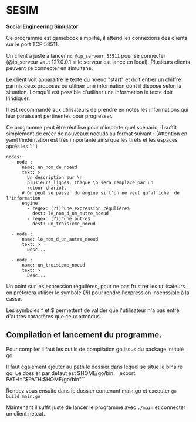 # SESIM
__Social Engineering Simulator__

Ce programme est gamebook simplifié, il attend les connexions des 
clients sur le port TCP 53511.

Un client a juste à lancer ``nc @ip_serveur 53511`` pour se connecter 
(@ip_serveur vaut 127.0.0.1 si le serveur est lancé en local). Plusieurs 
clients peuvent se connecter en simultané.

Le client voit apparaitre le texte du noeud "start" et doit entrer un
chiffre parmis ceux proposés ou utiliser une information dont il 
dispose selon la situation. Lorsqu'il est possible d'utiliser une 
information le texte doit l'indiquer.

Il est recommandé aux utilisateurs de prendre en notes les informations 
qui leur paraissent pertinentes pour progresser.

Ce programme peut être réutilisé pour n'importe quel scénario, il suffit 
simplement de créer de nouveaux noeuds au format suivant : 
(Attention en yaml l'indentation est très importante ainsi que les tirets
et les espaces après les ':' )

````
nodes:
  - node :
      name: un_nom_de_noeud
      text: >
        Un description sur \n
        plusieurs lignes. Chaque \n sera remplacé par un 
        retour chariot. 
      # On peut se passer du engine si l'on ne veut qu'afficher de l'information
      engine:
        - regex: (?i)^une_expression_régulière$
          dest: le_nom_d_un_autre_noeud
        - regex: (?i)^une_autre$
          dest: un_troisieme_noeud

  - node : 
      name: le_nom_d_un_autre_noeud
      text: >
        Desc...

  - node : 
      name: un_troisieme_noeud
      text: >
        Desc...

````

Un point sur les expression régulières, pour ne pas frustrer les 
utilisateurs on préfèrera utiliser le symbole (?i) pour rendre 
l'expression insenssible à la casse.

Les symboles ^ et $ permettent de valider que l'utilisateur n'a 
pas entré d'autres caractères que ceux attendus.

## Compilation et lancement du programme.

Pour compiler il faut les outils de compilation go issus du package 
intitulé go.

Il faut également ajouter au path le dossier dans lequel se situe le 
binaire go. Le dossier par défaut est $HOME/go/bin.
``export PATH="$PATH:$HOME/go/bin"``

Rendez vous ensuite dans le dossier contenant main.go et executer 
``go build main.go``

Maintenant il suffit juste de lancer le programme avec ``./main``
et connecter un client netcat.
